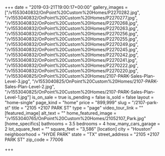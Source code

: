 +++
date = "2019-03-21T19:00:17+00:00"
gallery_images = ["/v1553040832/OnPoint%20Custom%20Homes/P2270282.jpg", "/v1553040832/OnPoint%20Custom%20Homes/P2270277.jpg", "/v1553040832/OnPoint%20Custom%20Homes/P2270268.jpg", "/v1553040832/OnPoint%20Custom%20Homes/P2270263.jpg", "/v1553040832/OnPoint%20Custom%20Homes/P2270256.jpg", "/v1553040832/OnPoint%20Custom%20Homes/P2270255.jpg", "/v1553040832/OnPoint%20Custom%20Homes/P2270249.jpg", "/v1553040832/OnPoint%20Custom%20Homes/P2270245.jpg", "/v1553040832/OnPoint%20Custom%20Homes/P2270242.jpg", "/v1553040832/OnPoint%20Custom%20Homes/P2270241.jpg", "/v1553040832/OnPoint%20Custom%20Homes/P2270222.jpg", "/v1553040832/OnPoint%20Custom%20Homes/P2270220.jpg", "/v1553040825/OnPoint%20Custom%20Homes/2107-PARK-Sales-Plan-Level-3.jpg", "/v1553040825/OnPoint%20Custom%20Homes/2107-PARK-Sales-Plan-Level-2.jpg", "/v1553040825/OnPoint%20Custom%20Homes/2107-PARK-Sales-Plan-Level-1.jpg"]
is_on_sale = true
is_pending = false
is_sold = false
layout = "home-single"
page_kind = "home"
price = "899,999"
slug = "/2107-park-st"
title = "2105 +2107 PARK ST"
type = "page"
video_tour_link = ""
[featured_image]
alt_text = ""
home_featured_image = "/v1553040765/OnPoint%20Custom%20Homes/21052107_Park.jpg"
[home_specifics]
bathrooms = 3.5
bedrooms = 4
how_many_cars_garage = 2
lot_square_feet = ""
square_feet = "3,586"
[location]
city = "Houston"
neighboorhood = "HYDE PARK"
state = "TX"
street_address = "2105 +2107 PARK ST"
zip_code = 77006

+++
